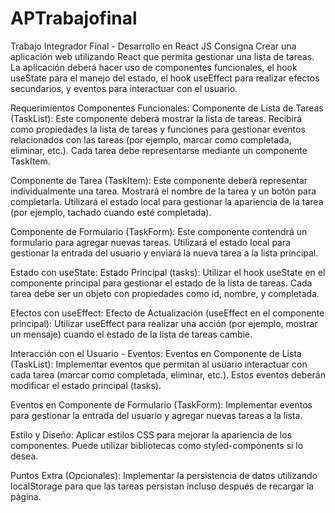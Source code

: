 # APTrabajofinal

Trabajo Integrador Final - Desarrollo en React JS
Consigna
Crear una aplicación web utilizando React que permita gestionar una lista de tareas. La aplicación deberá hacer uso de componentes funcionales, el hook useState para el manejo del estado, el hook useEffect para realizar efectos secundarios, y eventos para interactuar con el usuario.

Requerimientos
Componentes Funcionales:
Componente de Lista de Tareas (TaskList):
Este componente deberá mostrar la lista de tareas. Recibirá como propiedades la lista de tareas y funciones para gestionar eventos relacionados con las tareas (por ejemplo, marcar como completada, eliminar, etc.). Cada tarea debe representarse mediante un componente TaskItem.

Componente de Tarea (TaskItem):
Este componente deberá representar individualmente una tarea. Mostrará el nombre de la tarea y un botón para completarla. Utilizará el estado local para gestionar la apariencia de la tarea (por ejemplo, tachado cuando esté completada).

Componente de Formulario (TaskForm):
Este componente contendrá un formulario para agregar nuevas tareas. Utilizará el estado local para gestionar la entrada del usuario y enviará la nueva tarea a la lista principal.

Estado con useState:
Estado Principal (tasks):
Utilizar el hook useState en el componente principal para gestionar el estado de la lista de tareas. Cada tarea debe ser un objeto con propiedades como id, nombre, y completada.

Efectos con useEffect:
Efecto de Actualización (useEffect en el componente principal):
Utilizar useEffect para realizar una acción (por ejemplo, mostrar un mensaje) cuando el estado de la lista de tareas cambie.

Interacción con el Usuario - Eventos:
Eventos en Componente de Lista (TaskList):
Implementar eventos que permitan al usuario interactuar con cada tarea (marcar como completada, eliminar, etc.). Estos eventos deberán modificar el estado principal (tasks).

Eventos en Componente de Formulario (TaskForm):
Implementar eventos para gestionar la entrada del usuario y agregar nuevas tareas a la lista.

Estilo y Diseño:
Aplicar estilos CSS para mejorar la apariencia de los componentes. Puede utilizar bibliotecas como styled-components si lo desea.

Puntos Extra (Opcionales):
Implementar la persistencia de datos utilizando localStorage para que las tareas persistan incluso después de recargar la página.
